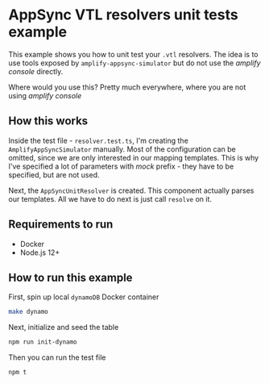 # AppSync VTL resolvers unit tests example

This example shows you how to unit test your `.vtl` resolvers.
The idea is to use tools exposed by `amplify-appsync-simulator` but do not use the _amplify console_ directly.

Where would you use this? Pretty much everywhere, where you are not using _amplify console_

## How this works

Inside the test file - `resolver.test.ts`, I'm creating the `AmplifyAppSyncSimulator` manually. Most of the configuration can be omitted, since we are only interested in our mapping templates.
This is why I've specified a lot of parameters with _mock_ prefix - they have to be specified, but are not used.

Next, the `AppSyncUnitResolver` is created. This component actually parses our templates. All we have to do next is just call `resolve` on it.

## Requirements to run

- Docker
- Node.js 12+

## How to run this example

First, spin up local `dynamoDB` Docker container

```bash
make dynamo
```

Next, initialize and seed the table

```bash
npm run init-dynamo
```

Then you can run the test file

```bash
npm t
```
